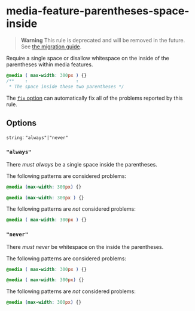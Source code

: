 # media-feature-parentheses-space-inside

> **Warning** This rule is deprecated and will be removed in the future. See [the migration guide](https://github.com/stylelint/stylelint/tree/15.9.0/docs/migration-guide/to-15.md).

Require a single space or disallow whitespace on the inside of the parentheses within media features.

<!-- prettier-ignore -->
```css
@media ( max-width: 300px ) {}
/**    ↑                  ↑
 * The space inside these two parentheses */
```

The [`fix` option](https://github.com/stylelint/stylelint/tree/15.9.0/docs/user-guide/options.md#fix) can automatically fix all of the problems reported by this rule.

## Options

`string`: `"always"|"never"`

### `"always"`

There _must always_ be a single space inside the parentheses.

The following patterns are considered problems:

<!-- prettier-ignore -->
```css
@media (max-width: 300px) {}
```

<!-- prettier-ignore -->
```css
@media (max-width: 300px ) {}
```

The following patterns are _not_ considered problems:

<!-- prettier-ignore -->
```css
@media ( max-width: 300px ) {}
```

### `"never"`

There _must never_ be whitespace on the inside the parentheses.

The following patterns are considered problems:

<!-- prettier-ignore -->
```css
@media ( max-width: 300px ) {}
```

<!-- prettier-ignore -->
```css
@media ( max-width: 300px) {}
```

The following patterns are _not_ considered problems:

<!-- prettier-ignore -->
```css
@media (max-width: 300px) {}
```
